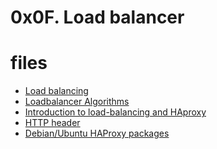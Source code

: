 # 0x0F. Load balancer


# files
* <a href="https://www.thegeekstuff.com/2016/01/load-balancer-intro/">Load balancing</a>
* <a href="https://community.f5.com/t5/technical-articles/intro-to-load-balancing-for-developers-the-algorithms/ta-p/273759">Loadbalancer Algorithms</a>
*  <a href="https://www.digitalocean.com/community/tutorials/an-introduction-to-haproxy-and-load-balancing-concepts)">Introduction to load-balancing and HAproxy</a>
*  <a href="https://www.techopedia.com/definition/27178/http-header">HTTP header</a>
*  <a href="https://haproxy.debian.net/">Debian/Ubuntu HAProxy packages</a>
